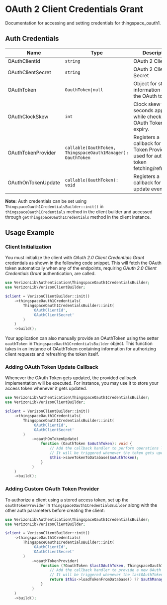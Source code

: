 
# OAuth 2 Client Credentials Grant



Documentation for accessing and setting credentials for thingspace_oauth1.

## Auth Credentials

| Name | Type | Description | Setter | Getter |
|  --- | --- | --- | --- | --- |
| OAuthClientId | `string` | OAuth 2 Client ID | `oauthClientId` | `getOauthClientId()` |
| OAuthClientSecret | `string` | OAuth 2 Client Secret | `oauthClientSecret` | `getOauthClientSecret()` |
| OAuthToken | `OauthToken\|null` | Object for storing information about the OAuth token | `oauthToken` | `getOauthToken()` |
| OAuthClockSkew | `int` | Clock skew time in seconds applied while checking the OAuth Token expiry. | `oauthClockSkew` | - |
| OAuthTokenProvider | `callable(OauthToken, ThingspaceOauth1Manager): OauthToken` | Registers a callback for oAuth Token Provider used for automatic token fetching/refreshing. | `oauthTokenProvider` | - |
| OAuthOnTokenUpdate | `callable(OauthToken): void` | Registers a callback for token update event. | `oauthOnTokenUpdate` | - |



**Note:** Auth credentials can be set using `ThingspaceOauth1CredentialsBuilder::init()` in `thingspaceOauth1Credentials` method in the client builder and accessed through `getThingspaceOauth1Credentials` method in the client instance.

## Usage Example

### Client Initialization

You must initialize the client with *OAuth 2.0 Client Credentials Grant* credentials as shown in the following code snippet. This will fetch the OAuth token automatically when any of the endpoints, requiring *OAuth 2.0 Client Credentials Grant* authentication, are called.

```php
use VerizonLib\Authentication\ThingspaceOauth1CredentialsBuilder;
use VerizonLib\VerizonClientBuilder;

$client = VerizonClientBuilder::init()
    ->thingspaceOauth1Credentials(
        ThingspaceOauth1CredentialsBuilder::init(
            'OAuthClientId',
            'OAuthClientSecret'
        )
    )
    ->build();
```



Your application can also manually provide an OAuthToken using the setter `oauthToken` in `ThingspaceOauth1CredentialsBuilder` object. This function takes in an instance of OAuthToken containing information for authorizing client requests and refreshing the token itself.

### Adding OAuth Token Update Callback

Whenever the OAuth Token gets updated, the provided callback implementation will be executed. For instance, you may use it to store your access token whenever it gets updated.

```php
use VerizonLib\Authentication\ThingspaceOauth1CredentialsBuilder;
use VerizonLib\VerizonClientBuilder;

$client = VerizonClientBuilder::init()
    ->thingspaceOauth1Credentials(
        ThingspaceOauth1CredentialsBuilder::init(
            'OAuthClientId',
            'OAuthClientSecret'
        )
            ->oauthOnTokenUpdate(
                function (OauthToken $oAuthToken): void {
                    // Add the callback handler to perform operations like save to DB or file etc.
                    // It will be triggered whenever the token gets updated.
                    $this->saveTokenToDatabase($oAuthToken);
                }
            )
    )
    ->build();
```

### Adding Custom OAuth Token Provider

To authorize a client using a stored access token, set up the `oauthTokenProvider` in `ThingspaceOauth1CredentialsBuilder` along with the other auth parameters before creating the client:

```php
use VerizonLib\Authentication\ThingspaceOauth1CredentialsBuilder;
use VerizonLib\VerizonClientBuilder;

$client = VerizonClientBuilder::init()
    ->thingspaceOauth1Credentials(
        ThingspaceOauth1CredentialsBuilder::init(
            'OAuthClientId',
            'OAuthClientSecret'
        )
            ->oauthTokenProvider(
                function (?OauthToken $lastOAuthToken, ThingspaceOauth1Manager $authManager): OAuthToken {
                    // Add the callback handler to provide a new OAuth token.
                    // It will be triggered whenever the lastOAuthToken is null or expired.
                    return $this->loadTokenFromDatabase() ?? $authManager->fetchToken();
                }
            )
    )
    ->build();
```


